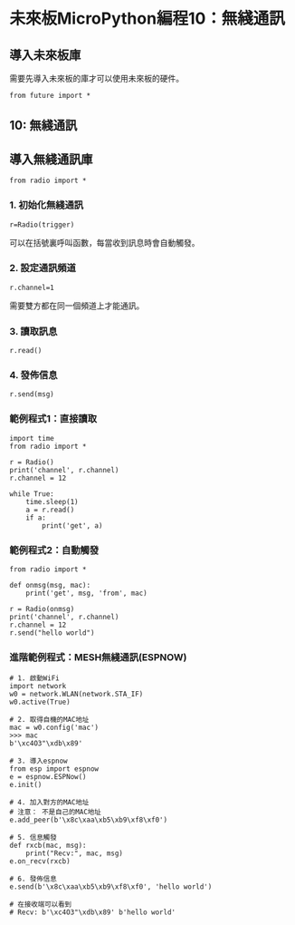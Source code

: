 # 未來板MicroPython編程10：無綫通訊

## 導入未來板庫

需要先導入未來板的庫才可以使用未來板的硬件。

    from future import *
    
## 10: 無綫通訊

## 導入無綫通訊庫

    from radio import *
    
### 1. 初始化無綫通訊

    r=Radio(trigger)
    
可以在括號裏呼叫函數，每當收到訊息時會自動觸發。

### 2. 設定通訊頻道

    r.channel=1
    
需要雙方都在同一個頻道上才能通訊。

### 3. 讀取訊息

    r.read()
    
### 4. 發佈信息

    r.send(msg)
    
### 範例程式1：直接讀取

    import time
    from radio import *
    
    r = Radio()
    print('channel', r.channel)
    r.channel = 12 
    
    while True:
        time.sleep(1)
        a = r.read()
        if a:
            print('get', a)
            
### 範例程式2：自動觸發

    from radio import *
    
    def onmsg(msg, mac):
        print('get', msg, 'from', mac)
    
    r = Radio(onmsg)
    print('channel', r.channel)
    r.channel = 12
    r.send("hello world")
   
   
### 進階範例程式：MESH無綫通訊(ESPNOW)

    # 1. 啟動WiFi
    import network
    w0 = network.WLAN(network.STA_IF)
    w0.active(True)
    
    # 2. 取得自機的MAC地址
    mac = w0.config('mac')
    >>> mac
    b'\xc4O3"\xdb\x89'
    
    # 3. 導入espnow
    from esp import espnow
    e = espnow.ESPNow()
    e.init()
    
    # 4. 加入對方的MAC地址
    # 注意： 不是自己的MAC地址
    e.add_peer(b'\x8c\xaa\xb5\xb9\xf8\xf0')
    
    # 5. 信息觸發
    def rxcb(mac, msg):
        print("Recv:", mac, msg)
    e.on_recv(rxcb)
    
    # 6. 發佈信息
    e.send(b'\x8c\xaa\xb5\xb9\xf8\xf0', 'hello world')
    
    # 在接收端可以看到
    # Recv: b'\xc4O3"\xdb\x89' b'hello world'
